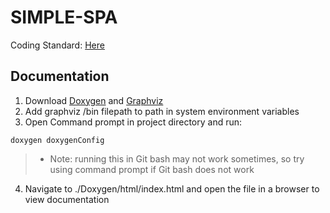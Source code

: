 # SIMPLE-SPA

Coding Standard: [Here](https://gist.github.com/lefticus/10191322)

## Documentation

1. Download [Doxygen](http://www.stack.nl/~dimitri/doxygen/) and [Graphviz](http://www.graphviz.org/)
2. Add graphviz /bin filepath to path in system environment variables
3. Open Command prompt in project directory and run:
```
doxygen doxygenConfig
```
> * Note: running this in Git bash may not work sometimes, so try using command prompt if Git bash does not work
4. Navigate to ./Doxygen/html/index.html and open the file in a browser to view documentation
